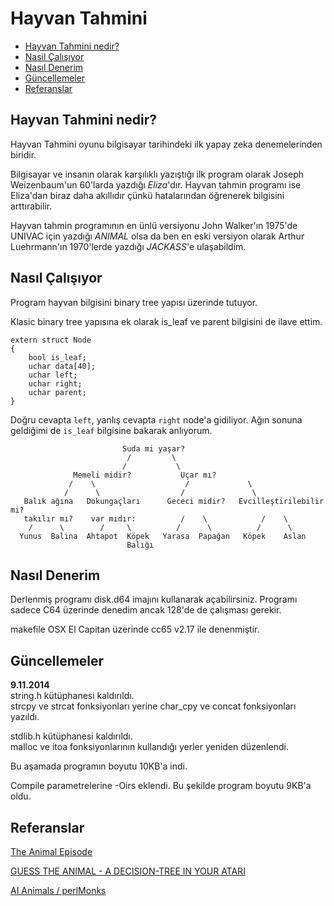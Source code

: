 # Hayvan Tahmini

<!-- TOC -->

- [Hayvan Tahmini nedir?](#hayvan-tahmini-nedir?)  
- [Nasil Çalışıyor](#nasıl-çalışıyor)  
- [Nasıl Denerim](#nasıl-denerim)  
- [Güncellemeler](#güncellemeler)  
- [Referanslar](#referanslar)

<!-- /TOC -->

## Hayvan Tahmini nedir?

Hayvan Tahmini oyunu bilgisayar tarihindeki ilk yapay zeka denemelerinden biridir.

Bilgisayar ve insanın olarak karşılıklı yazıştığı ilk program olarak Joseph Weizenbaum'un 60'larda yazdığı *Eliza*'dır. Hayvan tahmin programı ise Eliza'dan biraz daha akıllıdır çünkü hatalarından öğrenerek bilgisini arttırabilir.

Hayvan tahmin programının en ünlü versiyonu John Walker'ın 1975'de UNIVAC için yazdığı *ANIMAL* olsa da ben en eski versiyon olarak Arthur Luehrmann'ın 1970'lerde yazdığı *JACKASS*'e ulaşabildim.

## Nasıl Çalışıyor

Program hayvan bilgisini binary tree yapısı üzerinde tutuyor.

Klasic binary tree yapısına ek olarak is_leaf ve parent bilgisini de ilave ettim.

    extern struct Node 			
	{
		bool is_leaf;
		uchar data[40];
		uchar left;
		uchar right;
		uchar parent;
	}

Doğru cevapta `left`, yanlış cevapta `right` node'a gidiliyor. Ağın sonuna geldiğimi de `is_leaf` bilgisine bakarak anlıyorum.

                             Suda mi yaşar?
                              /         \ 
                             /           \
                  Memeli midir?           Uçar mı?
                 /    \                    /             \
                /      \                  /               \
       Balık ağına   Dokungaçları      Gececi midir?   Evcilleştirilebilir mi?
       takılır mı?    var mıdır:          /    \            /    \
        /      \        /     \          /      \          /      \
      Yunus  Balina  Ahtapot  Köpek   Yarasa  Papağan   Köpek    Aslan
                              Balığı 


## Nasıl Denerim

Derlenmiş programı disk.d64 imajını kullanarak açabilirsiniz. Programı sadece C64 üzerinde denedim ancak 128'de de çalışması gerekir.

makefile OSX El Capitan üzerinde cc65 v2.17 ile denenmiştir. 

   
## Güncellemeler
**9.11.2014**   
string.h kütüphanesi kaldırıldı.   
strcpy ve strcat fonksiyonları yerine char_cpy ve concat fonksiyonları yazıldı.

stdlib.h kütüphanesi kaldırıldı.  
malloc ve itoa fonksiyonlarının kullandığı yerler yeniden düzenlendi.

Bu aşamada programın boyutu 10KB'a indi.

Compile parametrelerine -Oirs eklendi. Bu şekilde program boyutu 9KB'a oldu.



## Referanslar
[The Animal Episode](http://www.fourmilab.ch/documents/univac/animal.html)

[GUESS THE ANIMAL - A DECISION-TREE IN YOUR ATARI](https://www.atarimagazines.com/v4n12/Animal.html)

[AI Animals / perlMonks ](https://www.perlmonks.org/?node_id=195991)  


